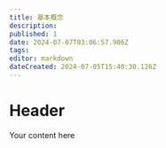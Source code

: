 ```yaml
---
title: 基本概念
description: 
published: 1
date: 2024-07-07T03:06:57.906Z
tags: 
editor: markdown
dateCreated: 2024-07-05T15:40:30.126Z
---
```


# Header
Your content here
